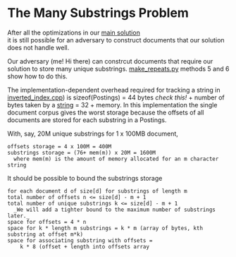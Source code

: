 ﻿The Many Substrings Problem
===========================
After all the optimizations in our [main solution](https://github.com/peterwilliams97/repeats)  
it is still possible for an adversary to construct documents that our solution does 
not handle well.

Our adversary (me! Hi there) can constrcut documents that require our solution to store 
many unique substrings. 
[make_repeats.py](https://github.com/peterwilliams97/repeats/blob/master/make_repeats.py)
methods 5 and 6 show how to do this.    

The implementation-dependent overhead required for tracking a string in 
[inverted_index.cpp](https://github.com/peterwilliams97/repeats/blob/master/repeats/inverted_index.cpp))
is sizeof(Postings) = 44 bytes _check this!_ + number of bytes taken by a 
[string](http://social.msdn.microsoft.com/forums/en-US/vclanguage/thread/9a59970d-c7bf-4ed5-8267-e482c4e461a7/) 
= 32 + memory. In this 
implementation the single document corpus gives
the worst storage because the offsets of all documents are stored for each substring in a
Postings.

With, say, 20M unique substrings for 1 x 100MB document, 

    offsets storage = 4 x 100M = 400M
    substrings storage = (76+ mem(m)) x 20M = 1600M 
      where mem(m) is the amount of memory allocated for an m character string
        
    
It should be possible to bound the substrings storage

    for each document d of size[d] for substrings of length m
    total number of offsets n <= size[d] - m + 1
    total number of unique substrings k <= size[d] - m + 1
      _We will add a tighter bound to the maximum number of substrings later._
    space for offsets = 4 * n
    space for k * length m substrings = k * m (array of bytes, kth substring at offset m*k)
    space for associating substring with offsets =
        k * 8 (offset + length into offsets array
        
        
    
    